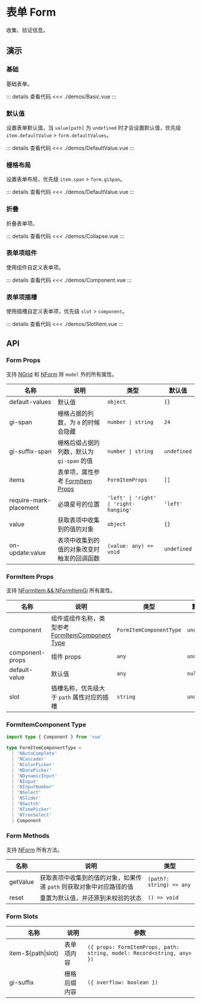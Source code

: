 # 表单 Form

收集、验证信息。

## 演示

### 基础

基础表单。

<FormBasic />

::: details 查看代码
<<< ./demos/Basic.vue
:::

### 默认值

设置表单默认值，当 `value[path]` 为 `undefined` 时才会设置默认值，优先级 `item.defaultValue` > `form.defaultValues`。

<FormDefaultValue />

::: details 查看代码
<<< ./demos/DefaultValue.vue
:::

### 栅格布局

设置表单布局，优先级 `item.span` > `form.giSpan`。

<FormGrid />

::: details 查看代码
<<< ./demos/DefaultValue.vue
:::

### 折叠

折叠表单项。

<FormCollapse />

::: details 查看代码
<<< ./demos/Collapse.vue
:::

### 表单项组件

使用组件自定义表单项。

<FormComponent />

::: details 查看代码
<<< ./demos/Component.vue
:::

### 表单项插槽

使用插槽自定义表单项，优先级 `slot` > `component`。

<FormSlotItem />

::: details 查看代码
<<< ./demos/SlotItem.vue
:::

## API

### Form Props

支持 [NGrid](https://www.naiveui.com/zh-CN/light/components/grid#Grid-Props) 和 [NForm](https://www.naiveui.com/zh-CN/light/components/form#Form-Props) 除 `model` 外的所有属性。

| 名称                   | 说明                                               | 类型                                   | 默认值      |
| ---------------------- | -------------------------------------------------- | -------------------------------------- | ----------- |
| default-values         | 默认值                                             | `object`                               | `{}`        |
| gi-span                | 栅格占据的列数，为 `0` 的时候会隐藏                | `number \| string`                     | `24`        |
| gi-suffix-span         | 栅格后缀占据的列数，默认为 `gi-span` 的值          | `number \| string`                     | `undefined` |
| items                  | 表单项，属性参考 [FormItem Props](#formitem-props) | `FormItemProps`                        | `[]`        |
| require-mark-placement | 必填星号的位置                                     | `'left' \| 'right' \| 'right-hanging'` | `'left'`    |
| value                  | 获取表项中收集到的值的对象                         | `object`                               | `{}`        |
| on-update:value        | 表项中收集到的值的对象改变时触发的回调函数         | `(value: any) => void`                 | `undefined` |

### FormItem Props

支持 [NFormItem && NFormItemGi](https://www.naiveui.com/zh-CN/light/components/form#FormItem-Props) 所有属性。

| 名称            | 说明                                                                       | 类型                    | 默认值      |
| --------------- | -------------------------------------------------------------------------- | ----------------------- | ----------- |
| component       | 组件或组件名称，类型参考 [FormItemComponent Type](#formitemcomponent-type) | `FormItemComponentType` | `undefined` |
| component-props | 组件 props                                                                 | `any`                   | `undefined` |
| default-value   | 默认值                                                                     | `any`                   | `null`      |
| slot            | 插槽名称，优先级大于 `path` 属性对应的插槽                                 | `string`                | `undefined` |

### FormItemComponent Type

```ts
import type { Component } from 'vue'

type FormItemComponentType =
  | 'NAutoComplete'
  | 'NCascader'
  | 'NColorPicker'
  | 'NDatePicker'
  | 'NDynamicInput'
  | 'NInput'
  | 'NInputNumber'
  | 'NSelect'
  | 'NSlider'
  | 'NSwitch'
  | 'NTimePicker'
  | 'NTreeSelect'
  | Component
```

### Form Methods

支持 [NForm](https://www.naiveui.com/zh-CN/light/components/form#Form-Methods) 所有方法。

| 名称     | 说明                                                                 | 类型                     |
| -------- | -------------------------------------------------------------------- | ------------------------ |
| getValue | 获取表项中收集到的值的对象，如果传递 `path` 则获取对象中对应路径的值 | `(path?: string) => any` |
| reset    | 重置为默认值，并还原到未校验的状态                                   | `() => void`             |

### Form Slots

| 名称                 | 说明         | 参数                                                                   |
| -------------------- | ------------ | ---------------------------------------------------------------------- |
| item-$\{path\|slot\} | 表单项内容   | `({ props: FormItemProps, path: string, model: Record<string, any> })` |
| gi-suffix            | 栅格后缀内容 | `({ overflow: boolean })`                                              |

